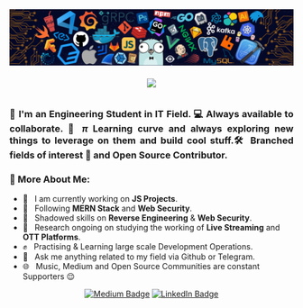 <img src="./assets/media/header_.png">

<h6 align="center">
  <a href="https://git.io/typing-svg">
    <img src="https://readme-typing-svg.herokuapp.com?font=Roboto&color=040927&size=30&center=true&vCenter=true&height=35&lines=Hi+There+%F0%9F%91%8B;I+am+Rohan+Gupta+;Nice+to+see+you+here+!++%F0%9F%99%82">
  </a>
</h6>

<h3 align="Justify"> 🤘 I'm an Engineering Student in IT Field. 💻 Always available to <strong>collaborate</strong>. 🤝 <i>π</i> Learning curve and always <b>exploring</b> new things to leverage on them and build cool stuff.🛠️ Branched fields of interest 🌴 and <b>Open Source</b> Contributor.</h3>

### 🧐 More About Me:
- 🔭 &nbsp; I am currently working on **JS Projects**.
- 🌱 &nbsp; Following **MERN Stack** and **Web Security**.
- 🎨 &nbsp; Shadowed skills on **Reverse Engineering** & **Web Security**.
- 🔎 &nbsp; Research ongoing on studying the working of **Live Streaming** and **OTT Platforms**.
- ✊ &nbsp; Practising & Learning large scale Development Operations.
- 💬 &nbsp; Ask me anything related to my field via Github or Telegram.
- 🌐 &nbsp; Music, Medium and Open Source Communities are constant Supporters 😌

<p align="center"> 
<!-- Medium Badge -->
<a href="https://medium.com/@winoffrg" target="_blank"><img src="https://img.shields.io/badge/-@WINOFFRG-0A0A0A?style=flat-square&amp;labelColor=0A0A0A&amp;logo=Medium&amp;link=https://winoffrg.medium.com/" alt="Medium Badge"></a>
<!-- Linkedin Badge -->
<a href="https://www.linkedin.com/in/winoffrg/" target="_blank"><img src="https://img.shields.io/badge/-@WINOFFRG-0077B5?style=flat-square&amp;labelColor=0077B5&amp;logo=LinkedIn&amp;link=https://www.linkedin.com/in/winoffrg/" alt="LinkedIn Badge"></a>
